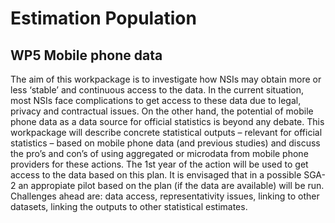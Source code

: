 # Estimation Population

## WP5 Mobile phone data

The aim of this workpackage is to investigate how NSIs may obtain more or less ‘stable’ and continuous access to the data. In the current situation, most NSIs face complications to get access to these data due to legal, privacy and contractual issues. On the other hand, the potential of mobile phone data as a data source for official statistics is beyond any debate. This workpackage will describe concrete statistical outputs – relevant for official statistics – based on mobile phone data (and previous studies) and discuss the pro’s and con’s of using aggregated or microdata from mobile phone providers for these actions. The 1st year of the action will be used to get access to the data based on this plan. It is envisaged that in a possible SGA-2 an appropiate pilot based on the plan (if the data are available) will be run. Challenges ahead are: data access, representativity issues, linking to other datasets, linking the outputs to other statistical estimates.
